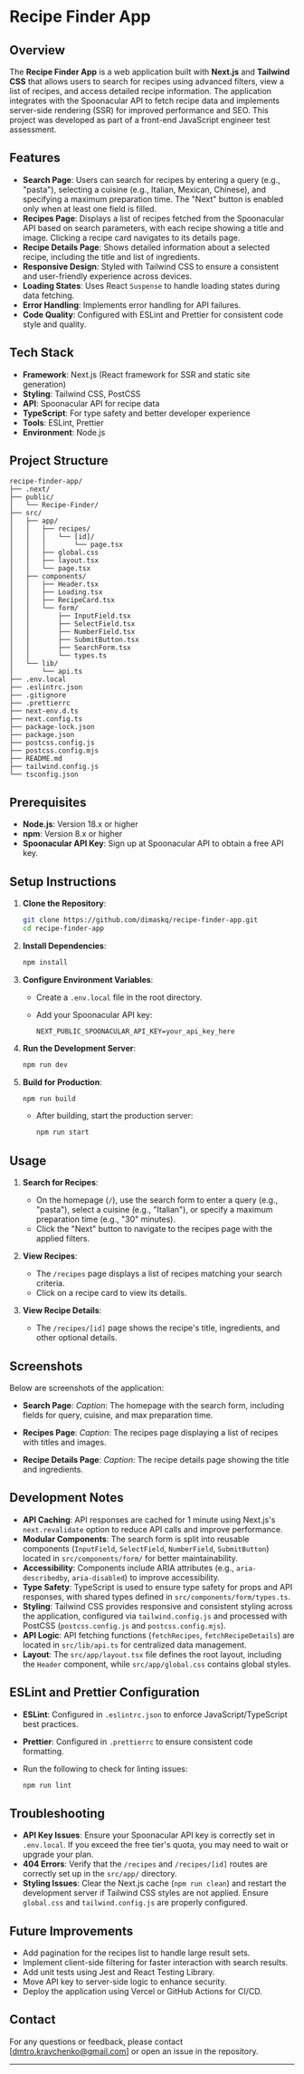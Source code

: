 # Recipe Finder App

## Overview

The **Recipe Finder App** is a web application built with **Next.js** and **Tailwind CSS** that allows users to search for recipes using advanced filters, view a list of recipes, and access detailed recipe information. The application integrates with the Spoonacular API to fetch recipe data and implements server-side rendering (SSR) for improved performance and SEO. This project was developed as part of a front-end JavaScript engineer test assessment.

## Features

- **Search Page**: Users can search for recipes by entering a query (e.g., "pasta"), selecting a cuisine (e.g., Italian, Mexican, Chinese), and specifying a maximum preparation time. The "Next" button is enabled only when at least one field is filled.
- **Recipes Page**: Displays a list of recipes fetched from the Spoonacular API based on search parameters, with each recipe showing a title and image. Clicking a recipe card navigates to its details page.
- **Recipe Details Page**: Shows detailed information about a selected recipe, including the title and list of ingredients.
- **Responsive Design**: Styled with Tailwind CSS to ensure a consistent and user-friendly experience across devices.
- **Loading States**: Uses React `Suspense` to handle loading states during data fetching.
- **Error Handling**: Implements error handling for API failures.
- **Code Quality**: Configured with ESLint and Prettier for consistent code style and quality.

## Tech Stack

- **Framework**: Next.js (React framework for SSR and static site generation)
- **Styling**: Tailwind CSS, PostCSS
- **API**: Spoonacular API for recipe data
- **TypeScript**: For type safety and better developer experience
- **Tools**: ESLint, Prettier
- **Environment**: Node.js

## Project Structure

```
recipe-finder-app/
├── .next/
├── public/
│   └── Recipe-Finder/
├── src/
│   ├── app/
│   │   ├── recipes/
│   │   │   └── [id]/
│   │   │       └── page.tsx
│   │   ├── global.css
│   │   ├── layout.tsx
│   │   └── page.tsx
│   ├── components/
│   │   ├── Header.tsx
│   │   ├── Loading.tsx
│   │   ├── RecipeCard.tsx
│   │   └── form/
│   │       ├── InputField.tsx
│   │       ├── SelectField.tsx
│   │       ├── NumberField.tsx
│   │       ├── SubmitButton.tsx
│   │       ├── SearchForm.tsx
│   │       └── types.ts
│   └── lib/
│       └── api.ts
├── .env.local
├── .eslintrc.json
├── .gitignore
├── .prettierrc
├── next-env.d.ts
├── next.config.ts
├── package-lock.json
├── package.json
├── postcss.config.js
├── postcss.config.mjs
├── README.md
├── tailwind.config.js
└── tsconfig.json
```

## Prerequisites

- **Node.js**: Version 18.x or higher
- **npm**: Version 8.x or higher
- **Spoonacular API Key**: Sign up at Spoonacular API to obtain a free API key.

## Setup Instructions

1. **Clone the Repository**:

   ```bash
   git clone https://github.com/dimaskq/recipe-finder-app.git
   cd recipe-finder-app
   ```

2. **Install Dependencies**:

   ```bash
   npm install
   ```

3. **Configure Environment Variables**:

   - Create a `.env.local` file in the root directory.

   - Add your Spoonacular API key:

     ```
     NEXT_PUBLIC_SPOONACULAR_API_KEY=your_api_key_here
     ```

4. **Run the Development Server**:

   ```bash
   npm run dev
   ```

5. **Build for Production**:

   ```bash
   npm run build
   ```

   - After building, start the production server:

     ```bash
     npm run start
     ```

## Usage

1. **Search for Recipes**:

   - On the homepage (`/`), use the search form to enter a query (e.g., "pasta"), select a cuisine (e.g., "Italian"), or specify a maximum preparation time (e.g., "30" minutes).
   - Click the "Next" button to navigate to the recipes page with the applied filters.

2. **View Recipes**:

   - The `/recipes` page displays a list of recipes matching your search criteria.
   - Click on a recipe card to view its details.

3. **View Recipe Details**:

   - The `/recipes/[id]` page shows the recipe's title, ingredients, and other optional details.

## Screenshots

Below are screenshots of the application:

- **Search Page**: *Caption*: The homepage with the search form, including fields for query, cuisine, and max preparation time.

- **Recipes Page**: *Caption*: The recipes page displaying a list of recipes with titles and images.

- **Recipe Details Page**: *Caption*: The recipe details page showing the title and ingredients.

## Development Notes

- **API Caching**: API responses are cached for 1 minute using Next.js's `next.revalidate` option to reduce API calls and improve performance.
- **Modular Components**: The search form is split into reusable components (`InputField`, `SelectField`, `NumberField`, `SubmitButton`) located in `src/components/form/` for better maintainability.
- **Accessibility**: Components include ARIA attributes (e.g., `aria-describedby`, `aria-disabled`) to improve accessibility.
- **Type Safety**: TypeScript is used to ensure type safety for props and API responses, with shared types defined in `src/components/form/types.ts`.
- **Styling**: Tailwind CSS provides responsive and consistent styling across the application, configured via `tailwind.config.js` and processed with PostCSS (`postcss.config.js` and `postcss.config.mjs`).
- **API Logic**: API fetching functions (`fetchRecipes`, `fetchRecipeDetails`) are located in `src/lib/api.ts` for centralized data management.
- **Layout**: The `src/app/layout.tsx` file defines the root layout, including the `Header` component, while `src/app/global.css` contains global styles.

## ESLint and Prettier Configuration

- **ESLint**: Configured in `.eslintrc.json` to enforce JavaScript/TypeScript best practices.

- **Prettier**: Configured in `.prettierrc` to ensure consistent code formatting.

- Run the following to check for linting issues:

  ```bash
  npm run lint
  ```

## Troubleshooting

- **API Key Issues**: Ensure your Spoonacular API key is correctly set in `.env.local`. If you exceed the free tier's quota, you may need to wait or upgrade your plan.
- **404 Errors**: Verify that the `/recipes` and `/recipes/[id]` routes are correctly set up in the `src/app/` directory.
- **Styling Issues**: Clear the Next.js cache (`npm run clean`) and restart the development server if Tailwind CSS styles are not applied. Ensure `global.css` and `tailwind.config.js` are properly configured.

## Future Improvements

- Add pagination for the recipes list to handle large result sets.
- Implement client-side filtering for faster interaction with search results.
- Add unit tests using Jest and React Testing Library.
- Move API key to server-side logic to enhance security.
- Deploy the application using Vercel or GitHub Actions for CI/CD.

## Contact

For any questions or feedback, please contact \[dmtro.kravchenko@gmail.com\] or open an issue in the repository.

---
